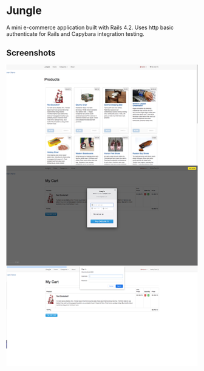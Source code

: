 # Jungle

A mini e-commerce application built with Rails 4.2. Uses http basic authenticate for Rails and Capybara integration testing.

## Screenshots
!["Screenshot of main page"](https://github.com/JashanB/Rails-Jungle/blob/master/docs/productList.png)
!["Screenshot of credit card page"](https://github.com/JashanB/Rails-Jungle/blob/master/docs/entercard.png?raw=true)
!["Screenshot of admin access page"](https://github.com/JashanB/Rails-Jungle/blob/master/docs/admin%20access.png?raw=true)
